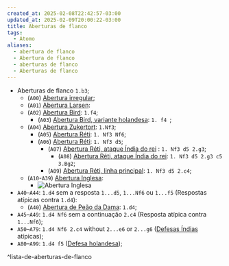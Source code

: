 ```yaml
---
created_at: 2025-02-08T22:42:57-03:00
updated_at: 2025-02-09T20:00:22-03:00
title: Aberturas de flanco
tags:
  - Átomo
aliases:
  - abertura de flanco
  - Abertura de flanco
  - aberturas de flanco
  - Aberturas de flanco
---
```


 - Aberturas de flanco ​`1.b3`;
	-  (`A00`) [Abertura irregular](Xadrez_Aberturas_irregulares.md);
	- (`A01`) [Abertura Larsen](../../12/atomo/Xadrez_Abertura_Larsen.md): 
	- (`A02`) [Abertura Bird](Xadrez_Abertura_Bird.md): `1.f4`;
		-  (`A03`) [Abertura Bird, variante holandesa](Xadrez_Abertura_Bird.md): `1. f4 `;
	-  (`A04`) [Abertura Zukertort](Xadrez_Abertura_Reti.md): `1.Nf3`;
		-  (`A05`) [Abertura Réti](Xadrez_Abertura_Reti.md): `1. Nf3 Nf6`;
		-  (`A06`) [Abertura Réti](Xadrez_Abertura_Reti.md): `1. Nf3 d5`;
			-  (`A07`) [Abertura Réti, ataque Índia do rei](Xadrez_Abertura_Reti.md) : `1. Nf3 d5 2.g3`;
				-  (`A08`) [Abertura Réti, ataque Índia do rei](Xadrez_Abertura_Reti.md): `1. Nf3 d5 2.g3 c5 3.Bg2`;
			-  (`A09`) [Abertura Réti, linha principal](Xadrez_Abertura_Reti.md): `1. Nf3 d5 2.c4`;
	-  (`A10`-`A39`) [Abertura Inglesa](Xadrez_Abertura_Inglesa.md):
		-  ![Abertura Inglesa](Xadrez_Abertura_Inglesa.md#^lista-de-linhas-documentados-da-abertura-inglesa)
- `A40`–`A44`: `1.d4` sem a resposta `1...d5`, `1...Nf6` ou `1...f5` (Respostas atípicas contra `1.d4`):
	-  (`A40`) [Abertura de Peão da Dama](Xadrez_Abertura_de_Peao_da_Dama.md): `1.d4`;
- `A45`–`A49`: `1.d4 Nf6` sem a continuação `2.c4` (Resposta atípica contra `1...Nf6`);
- `A50`–`A79`: `1.d4 Nf6 2.c4` without `2...e6` or `2...g6` ([Defesas Índias](../../07/atomo/Xadrez_Defesas_indias.md) atípicas);
- `A80`–`A99`: `1.d4 f5` ([Defesa holandesa](../../12/atomo/Xadrez_Defesa_holandesa.md));

^lista-de-aberturas-de-flanco 